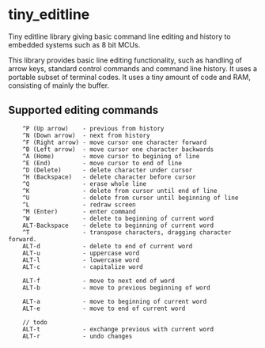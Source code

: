 # tiny_editline
Tiny editline library giving basic command line editing and history to
embedded systems such as 8 bit MCUs.

This library provides basic line editing functionality, such as handling of
arrow keys, standard control commands and command line history. It uses a
portable subset of terminal codes. It uses a tiny amount of code and RAM,
consisting of mainly the buffer.


## Supported editing commands

        ^P (Up arrow)    - previous from history
        ^N (Down arrow)  - next from history
        ^F (Right arrow) - move cursor one character forward
        ^B (Left arrow)  - move cursor one character backwards
        ^A (Home)        - move cursor to begining of line
        ^E (End)         - move cursor to end of line
        ^D (Delete)      - delete character under cursor
        ^H (Backspace)   - delete character before cursor
        ^Q               - erase whole line
        ^K               - delete from cursor until end of line
        ^U               - delete from cursor until beginning of line
        ^L               - redraw screen
        ^M (Enter)       - enter command
        ^W               - delete to beginning of current word
        ALT-Backspace    - delete to beginning of current word
        ^T               - transpose characters, dragging character forward.
        ALT-d            - delete to end of current word
        ALT-u            - uppercase word
        ALT-l            - lowercase word
        ALT-c            - capitalize word

        ALT-f            - move to next end of word
        ALT-b            - move to previous beginning of word

        ALT-a            - move to beginning of current word
        ALT-e            - move to end of current word

        // todo
        ALT-t            - exchange previous with current word
        ALT-r            - undo changes


